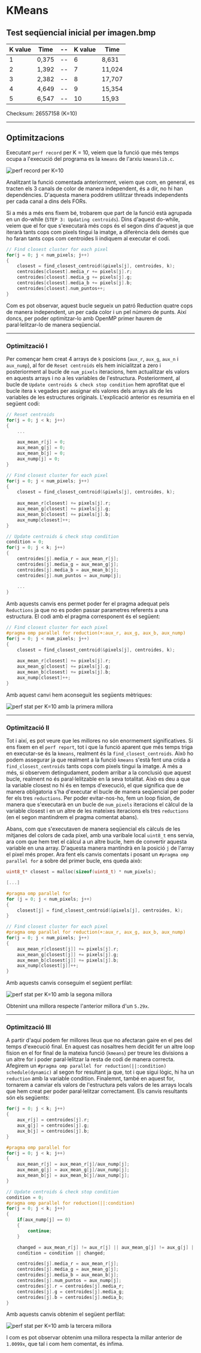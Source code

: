 # KMeans

## Test seqüencial inicial per imagen.bmp

| K value | Time | -- | K value | Time |
| ------- | ---- | ----- | ------- | ---- |
| 1 | 0,375 | -- | 6 | 8,631 |
| 2 | 1,392 | -- | 7 | 11,024 |
| 3 | 2,382 | -- | 8 | 17,707 |
| 4 | 4,649 | -- | 9 | 15,354 |
| 5 | 6,547 | -- | 10 | 15,93 |

Checksum: 26557158 (K=10)

---------------
## Optimitzacions

Executant `perf record` per K = 10, veiem que la funció que més temps ocupa a l'execució del programa es la `kmeans` de l'arxiu `kmeanslib.c`.

![perf record per K=10](/assets/plab_imgs/perf_record_initial_k10.png)

Analitzant la funció comentada anteriorment, veiem que com, en general, es tracten els 3 canals de color de manera independent, és a dir, no hi han dependències. D'aquesta manera poddrem utilitzar threads independents per cada canal a dins dels FORs.

Si a més a més ens fixem bé, trobarem que part de la funció està agrupada en un do-while (`STEP 3: Updating centroids`). Dins d'aquest do-while, veiem que el for que s'executarà més cops és el segon dins d'aquest ja que iterarà tants cops com pixels tingui la imatge, a diferència dels demés que ho faran tants cops com centroides li indiquem al executar el codi.

```c
// Find closest cluster for each pixel
for(j = 0; j < num_pixels; j++) 
{
	closest = find_closest_centroid(&pixels[j], centroides, k);
	centroides[closest].media_r += pixels[j].r;
	centroides[closest].media_g += pixels[j].g;
	centroides[closest].media_b += pixels[j].b;
	centroides[closest].num_puntos++;
}
```
Com es pot observar, aquest bucle segueix un patró Reduction quatre cops de manera independent, un per cada color i un pel número de punts. Així doncs, per poder optimitzar-lo amb OpenMP primer haurem de paral·lelitzar-lo de manera seqüencial.

---------------
### Optimització I

Per començar hem creat 4 arrays de `k` posicions (`aux_r`, `aux_g`, `aux_n` i `aux_nump`), al for de `Reset centroids` els hem inicialitzat a zero i posteriorment al bucle de `num_pixels` iteracions, hem actualitzar els valors en aquests arrays i no a les variables de l'estructura. Posteriorment, al bucle de `Update centroids & check stop condition` hem aprofitat que el bucle itera `k` vegades per assignar els valores dels arrays als de les variables de les estructures originals. L'explicació anterior es resumiria en el següent codi:

```c
// Reset centroids
for(j = 0; j < k; j++) 
{
	...

	aux_mean_r[j] = 0;
	aux_mean_g[j] = 0;
	aux_mean_b[j] = 0;
	aux_nump[j] = 0;
}

// Find closest cluster for each pixel
for(j = 0; j < num_pixels; j++) 
{
	closest = find_closest_centroid(&pixels[j], centroides, k);
	
	aux_mean_r[closest] += pixels[j].r;
	aux_mean_g[closest] += pixels[j].g;
	aux_mean_b[closest] += pixels[j].b;
	aux_nump[closest]++;
}

// Update centroids & check stop condition
condition = 0;
for(j = 0; j < k; j++) 
{
	centroides[j].media_r = aux_mean_r[j];
	centroides[j].media_g = aux_mean_g[j];
	centroides[j].media_b = aux_mean_b[j];
	centroides[j].num_puntos = aux_nump[j];
	
	...
}
```
Amb aquests canvis ens permet poder fer el pragma adequat pels `Reductions` ja que no es poden passar parametres referents a una estructura. El codi amb el pragma corresponent és el següent:

```c
// Find closest cluster for each pixel
#pragma omp parallel for reduction(+:aux_r, aux_g, aux_b, aux_nump)
for(j = 0; j < num_pixels; j++) 
{
	closest = find_closest_centroid(&pixels[j], centroides, k);
	
	aux_mean_r[closest] += pixels[j].r;
	aux_mean_g[closest] += pixels[j].g;
	aux_mean_b[closest] += pixels[j].b;
	aux_nump[closest]++;
}
```

Amb aquest canvi hem aconseguit les següents mètriques:

![perf stat per K=10 amb la primera millora](/assets/plab_imgs/perf_stat_millora1_k10.png)

---------------
### Optimització II

Tot i així, es pot veure que les millores no són enormement significatives. Si ens fixem en el `perf report`, tot i que la funció aparent que més temps triga en executar-se és la `kmeans`, realment és la `find_closest_centroids`. Això ho podem assegurar ja que realment a la funció `kmeans` s'està fent una crida a `find_closest_centroids` tants cops com pixels tingui la imatge. A més a més, si observem detingudament, podem arribar a la conclusió que aquest bucle, realment no és paral·lelitzable en la seva totalitat. Això es deu a que la variable closest no hi és en temps d'execució, el que significa que de manera obligatoria s'ha d'executar el bucle de manera seqüencial per poder fer els tres `reductions`. Per poder evitar-nos-ho, fem un loop fision, de manera que s'executarà en un bucle de `num_pixels` iteracions el càlcul de la variable closest i en un altre de les mateixes iteracions els tres `reductions` (en el segon mantindrem el pragma comentat abans).

Abans, com que s'executaven de manera seqüencial els càlculs de les mitjanes del colors de cada pixel, amb una varibale local `uint8_t` ens servia, ara com que hem tret el càlcul a un altre bucle, hem de convertir aquesta variable en una array. D'aquesta manera mantindrà en la posició `j` de l'array el pixel més proper. Ara fent els canvis comentats i posant un `#pragma omp parallel for` a sobre del primer bucle, ens queda això:

```c
uint8_t* closest = malloc(sizeof(uint8_t) * num_pixels);

[...]

#pragma omp parallel for
for (j = 0; j < num_pixels; j++)
{
	closest[j] = find_closest_centroid(&pixels[j], centroides, k);
}

// Find closest cluster for each pixel
#pragma omp parallel for reduction(+:aux_r, aux_g, aux_b, aux_nump)
for(j = 0; j < num_pixels; j++) 
{
	aux_mean_r[closest[j]] += pixels[j].r;
	aux_mean_g[closest[j]] += pixels[j].g;
	aux_mean_b[closest[j]] += pixels[j].b;
	aux_nump[closest[j]]++;
}
```

Amb aquests canvis conseguim el següent perfilat:

![perf stat per K=10 amb la segona millora](/assets/plab_imgs/perf_stat_millora2_k10.png)

Obtenint una millora respecte l'anterior millora d'un `5.29x`.

---------------
### Optimització III

A partir d'aquí podem fer millores lleus que no afectaran gaire en el pes del temps d'execució final. En aquest cas nosaltres hem decidit fer un altre loop fision en el for final de la mateixa funció (`kmeans`) per treure les divisions a un altre for i poder paral·lelitzar la resta de codi de manera correcta. Afegirem un `#pragma omp parallel for reduction(||:condition) schedule(dynamic)` al segon for resultant ja que, tot i que sigui lògic, hi ha un `reduction` amb la variable condition. Finalemnt, també en aquest for, tornarem a canviar els valors de l'estructura pels valors de les arrays locals que hem creat per poder paral·lelitzar correctament. Els canvis resultants són els següents:

```c
for(j = 0; j < k; j++) 
{
	aux_r[j] = centroides[j].r;
	aux_g[j] = centroides[j].g;
	aux_b[j] = centroides[j].b;
}

#pragma omp parallel for
for(j = 0; j < k; j++)
{
	aux_mean_r[j] = aux_mean_r[j]/aux_nump[j];
	aux_mean_g[j] = aux_mean_g[j]/aux_nump[j];
	aux_mean_b[j] = aux_mean_b[j]/aux_nump[j];
}

// Update centroids & check stop condition
condition = 0;
#pragma omp parallel for reduction(||:condition)
for(j = 0; j < k; j++) 
{
	if(aux_nump[j] == 0) 
	{
		continue;
	}

	changed = aux_mean_r[j] != aux_r[j] || aux_mean_g[j] != aux_g[j] || aux_mean_b[j] != aux_b[j];
	condition = condition || changed;

	centroides[j].media_r = aux_mean_r[j];
	centroides[j].media_g = aux_mean_g[j];
	centroides[j].media_b = aux_mean_b[j];
	centroides[j].num_puntos = aux_nump[j];
	centroides[j].r = centroides[j].media_r;
	centroides[j].g = centroides[j].media_g;
	centroides[j].b = centroides[j].media_b;
}
```

Amb aquests canvis obtenim el següent perfilat:

![perf stat per K=10 amb la tercera millora](/assets/plab_imgs/perf_stat_tercera_millora_k10.png)

I com es pot observar obtenim una millora respecta la millar anterior de `1.0099x`, que tal i com hem comentat, és ínfima.

